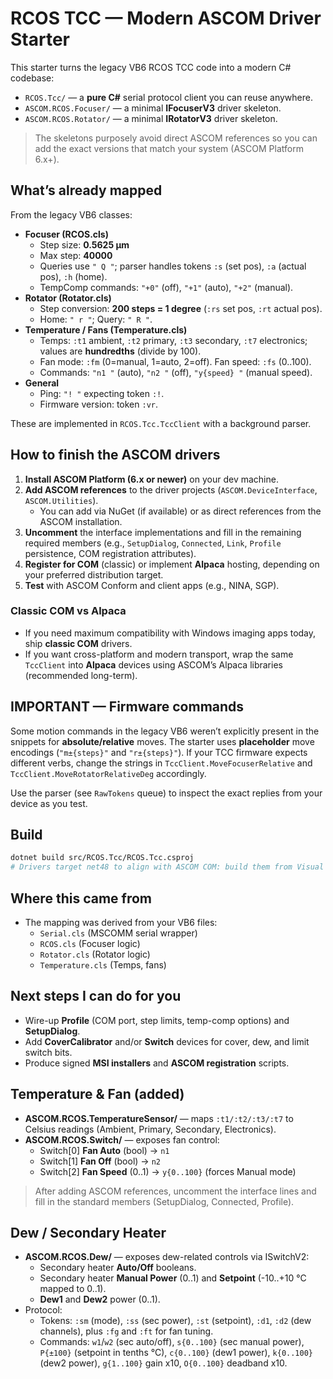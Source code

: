 # RCOS TCC — Modern ASCOM Driver Starter

This starter turns the legacy VB6 RCOS TCC code into a modern C# codebase:

- `RCOS.Tcc/` — a **pure C#** serial protocol client you can reuse anywhere.
- `ASCOM.RCOS.Focuser/` — a minimal **IFocuserV3** driver skeleton.
- `ASCOM.RCOS.Rotator/` — a minimal **IRotatorV3** driver skeleton.

> The skeletons purposely avoid direct ASCOM references so you can add the exact versions that match your system (ASCOM Platform 6.x+).

## What’s already mapped

From the legacy VB6 classes:

- **Focuser (RCOS.cls)**  
  - Step size: **0.5625 µm**  
  - Max step: **40000**  
  - Queries use `" Q "`; parser handles tokens `:s` (set pos), `:a` (actual pos), `:h` (home).  
  - TempComp commands: `"+0"` (off), `"+1"` (auto), `"+2"` (manual).  
- **Rotator (Rotator.cls)**  
  - Step conversion: **200 steps = 1 degree** (`:rs` set pos, `:rt` actual pos).  
  - Home: `" r "`; Query: `" R "`.  
- **Temperature / Fans (Temperature.cls)**  
  - Temps: `:t1` ambient, `:t2` primary, `:t3` secondary, `:t7` electronics; values are **hundredths** (divide by 100).  
  - Fan mode: `:fm` (0=manual, 1=auto, 2=off). Fan speed: `:fs` (0..100).  
  - Commands: `"n1 "` (auto), `"n2 "` (off), `"y{speed} "` (manual speed).  
- **General**  
  - Ping: `"! "` expecting token `:!`.  
  - Firmware version: token `:vr`.

These are implemented in `RCOS.Tcc.TccClient` with a background parser.

## How to finish the ASCOM drivers

1. **Install ASCOM Platform (6.x or newer)** on your dev machine.
2. **Add ASCOM references** to the driver projects (`ASCOM.DeviceInterface`, `ASCOM.Utilities`).  
   - You can add via NuGet (if available) or as direct references from the ASCOM installation.
3. **Uncomment** the interface implementations and fill in the remaining required members (e.g., `SetupDialog`, `Connected`, `Link`, `Profile` persistence, COM registration attributes).
4. **Register for COM** (classic) or implement **Alpaca** hosting, depending on your preferred distribution target.
5. **Test** with ASCOM Conform and client apps (e.g., NINA, SGP).

### Classic COM vs Alpaca

- If you need maximum compatibility with Windows imaging apps today, ship **classic COM** drivers.
- If you want cross-platform and modern transport, wrap the same `TccClient` into **Alpaca** devices using ASCOM’s Alpaca libraries (recommended long-term).

## IMPORTANT — Firmware commands

Some motion commands in the legacy VB6 weren’t explicitly present in the snippets for **absolute/relative** moves. The starter uses **placeholder** move encodings (`"m±{steps}"` and `"r±{steps}"`). If your TCC firmware expects different verbs, change the strings in `TccClient.MoveFocuserRelative` and `TccClient.MoveRotatorRelativeDeg` accordingly.

Use the parser (see `RawTokens` queue) to inspect the exact replies from your device as you test.

## Build

```bash
dotnet build src/RCOS.Tcc/RCOS.Tcc.csproj
# Drivers target net48 to align with ASCOM COM: build them from Visual Studio once references are added.
```

## Where this came from

- The mapping was derived from your VB6 files:
  - `Serial.cls` (MSCOMM serial wrapper)
  - `RCOS.cls` (Focuser logic)
  - `Rotator.cls` (Rotator logic)
  - `Temperature.cls` (Temps, fans)

## Next steps I can do for you

- Wire-up **Profile** (COM port, step limits, temp-comp options) and **SetupDialog**.
- Add **CoverCalibrator** and/or **Switch** devices for cover, dew, and limit switch bits.
- Produce signed **MSI installers** and **ASCOM registration** scripts.

## Temperature & Fan (added)

- **ASCOM.RCOS.TemperatureSensor/** — maps `:t1/:t2/:t3/:t7` to Celsius readings (Ambient, Primary, Secondary, Electronics).
- **ASCOM.RCOS.Switch/** — exposes fan control:
  - Switch[0] **Fan Auto** (bool) → `n1`
  - Switch[1] **Fan Off** (bool) → `n2`
  - Switch[2] **Fan Speed** (0..1) → `y{0..100}` (forces Manual mode)

> After adding ASCOM references, uncomment the interface lines and fill in the standard members (SetupDialog, Connected, Profile).



## Dew / Secondary Heater

- **ASCOM.RCOS.Dew/** — exposes dew-related controls via ISwitchV2:
  - Secondary heater **Auto/Off** booleans.
  - Secondary heater **Manual Power** (0..1) and **Setpoint** (-10..+10 °C mapped to 0..1).
  - **Dew1** and **Dew2** power (0..1).
- Protocol:
  - Tokens: `:sm` (mode), `:ss` (sec power), `:st` (setpoint), `:d1`, `:d2` (dew channels), plus `:fg` and `:ft` for fan tuning.
  - Commands: `w1`/`w2` (sec auto/off), `s{0..100}` (sec manual power), `P{±100}` (setpoint in tenths °C),
    `c{0..100}` (dew1 power), `k{0..100}` (dew2 power), `g{1..100}` gain x10, `O{0..100}` deadband x10.
